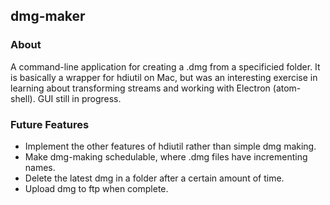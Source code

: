 ## dmg-maker 

### About
A command-line application for creating a .dmg from a specificied folder. 
It is basically a wrapper for hdiutil on Mac, but was an interesting exercise in learning about transforming streams and working with Electron (atom-shell). GUI still in progress.

### Future Features
* Implement the other features of hdiutil rather than simple dmg making.
* Make dmg-making schedulable, where .dmg files have incrementing names.
* Delete the latest dmg in a folder after a certain amount of time.
* Upload dmg to ftp when complete.
